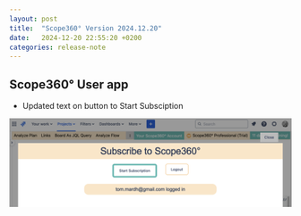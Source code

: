 ```yaml
---
layout: post
title:  "Scope360° Version 2024.12.20"
date:   2024-12-20 22:55:20 +0200
categories: release-note
---
```

## Scope360° User app

- Updated text on button to Start Subsciption

![release-note-fuill](/assets/images/release-notes/20241220-01.png)

